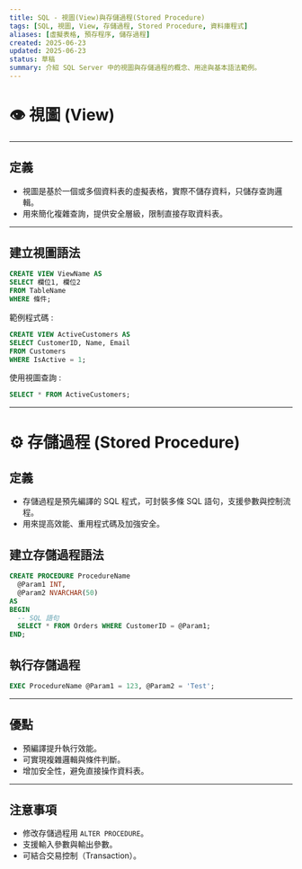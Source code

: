 ```yaml
---
title: SQL - 視圖(View)與存儲過程(Stored Procedure)
tags: [SQL, 視圖, View, 存儲過程, Stored Procedure, 資料庫程式]
aliases: [虛擬表格, 預存程序, 儲存過程]
created: 2025-06-23
updated: 2025-06-23
status: 草稿
summary: 介紹 SQL Server 中的視圖與存儲過程的概念、用途與基本語法範例。
---
```


# 👁️ 視圖 (View)

---

## 定義

- 視圖是基於一個或多個資料表的虛擬表格，實際不儲存資料，只儲存查詢邏輯。
- 用來簡化複雜查詢，提供安全層級，限制直接存取資料表。

---

## 建立視圖語法

```sql
CREATE VIEW ViewName AS
SELECT 欄位1, 欄位2
FROM TableName
WHERE 條件;
```

範例程式碼 : 

```sql
CREATE VIEW ActiveCustomers AS
SELECT CustomerID, Name, Email
FROM Customers
WHERE IsActive = 1;
```

使用視圖查詢 : 

```sql
SELECT * FROM ActiveCustomers;
```

---
# ⚙️ 存儲過程 (Stored Procedure)


## 定義

- 存儲過程是預先編譯的 SQL 程式，可封裝多條 SQL 語句，支援參數與控制流程。
- 用來提高效能、重用程式碼及加強安全。

## 建立存儲過程語法

```sql
CREATE PROCEDURE ProcedureName
  @Param1 INT,
  @Param2 NVARCHAR(50)
AS
BEGIN
  -- SQL 語句
  SELECT * FROM Orders WHERE CustomerID = @Param1;
END;
```

## 執行存儲過程

```sql
EXEC ProcedureName @Param1 = 123, @Param2 = 'Test';
```

---
## 優點

- 預編譯提升執行效能。
- 可實現複雜邏輯與條件判斷。
- 增加安全性，避免直接操作資料表。

---
## 注意事項

- 修改存儲過程用 `ALTER PROCEDURE`。
- 支援輸入參數與輸出參數。
- 可結合交易控制（Transaction）。